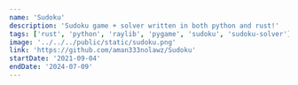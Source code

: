 ```yaml
---
name: 'Sudoku'
description: 'Sudoku game + solver written in both python and rust!'
tags: ['rust', 'python', 'raylib', 'pygame', 'sudoku', 'sudoku-solver']
image: '../../../public/static/sudoku.png'
link: 'https://github.com/aman333nolawz/Sudoku'
startDate: '2021-09-04'
endDate: '2024-07-09'
---
```

